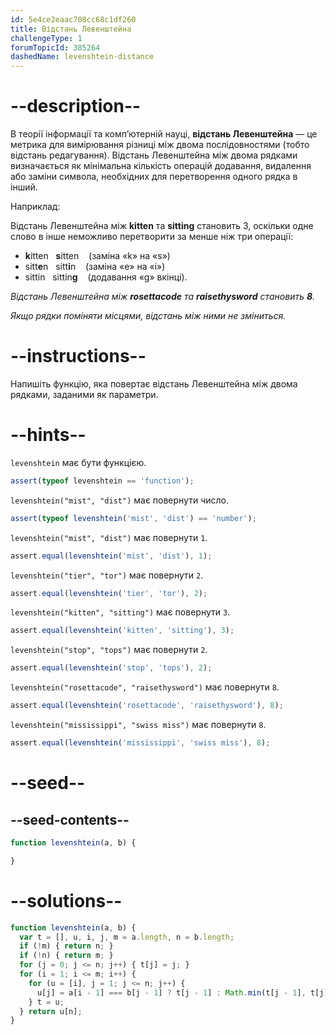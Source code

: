 ```yaml
---
id: 5e4ce2eaac708cc68c1df260
title: Відстань Левенштейна
challengeType: 1
forumTopicId: 385264
dashedName: levenshtein-distance
---
```


# --description--

В теорії інформації та комп’ютерній науці, **відстань Левенштейна** — це метрика для вимірювання різниці між двома послідовностями (тобто відстань редагування). Відстань Левенштейна між двома рядками визначається як мінімальна кількість операцій додавання, видалення або заміни символа, необхідних для перетворення одного рядка в інший.

Наприклад:

Відстань Левенштейна між **kitten** та **sitting** становить 3, оскільки одне слово в інше неможливо перетворити за менше ніж три операції:

<ul>
  <li><strong>k</strong>itten   <strong>s</strong>itten    (заміна «k» на «s»)</li>
  <li>sitt<strong>e</strong>n   sitt<strong>i</strong>n    (заміна «e» на «i»)</li>
  <li>sittin   sittin<strong>g</strong>    (додавання «g» вкінці).</li>
</ul>

*Відстань Левенштейна між **rosettacode** та **raisethysword** становить **8**.*

*Якщо рядки поміняти місцями, відстань між ними не зміниться.*

# --instructions--

Напишіть функцію, яка повертає відстань Левенштейна між двома рядками, заданими як параметри.

# --hints--

`levenshtein` має бути функцією.

```js
assert(typeof levenshtein == 'function');
```

`levenshtein("mist", "dist")` має повернути число.

```js
assert(typeof levenshtein('mist', 'dist') == 'number');
```

`levenshtein("mist", "dist")` має повернути `1`.

```js
assert.equal(levenshtein('mist', 'dist'), 1);
```

`levenshtein("tier", "tor")` має повернути `2`.

```js
assert.equal(levenshtein('tier', 'tor'), 2);
```

`levenshtein("kitten", "sitting")` має повернути `3`.

```js
assert.equal(levenshtein('kitten', 'sitting'), 3);
```

`levenshtein("stop", "tops")` має повернути `2`.

```js
assert.equal(levenshtein('stop', 'tops'), 2);
```

`levenshtein("rosettacode", "raisethysword")` має повернути `8`.

```js
assert.equal(levenshtein('rosettacode', 'raisethysword'), 8);
```

`levenshtein("mississippi", "swiss miss")` має повернути `8`.

```js
assert.equal(levenshtein('mississippi', 'swiss miss'), 8);
```

# --seed--

## --seed-contents--

```js
function levenshtein(a, b) {

}
```

# --solutions--

```js
function levenshtein(a, b) {
  var t = [], u, i, j, m = a.length, n = b.length;
  if (!m) { return n; }
  if (!n) { return m; }
  for (j = 0; j <= n; j++) { t[j] = j; }
  for (i = 1; i <= m; i++) {
    for (u = [i], j = 1; j <= n; j++) {
      u[j] = a[i - 1] === b[j - 1] ? t[j - 1] : Math.min(t[j - 1], t[j], u[j - 1]) + 1;
    } t = u;
  } return u[n];
}
```
